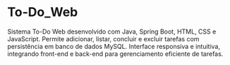 # To-Do_Web
Sistema To-Do Web desenvolvido com Java, Spring Boot, HTML, CSS e JavaScript. Permite adicionar, listar, concluir e excluir tarefas com persistência em banco de dados MySQL. Interface responsiva e intuitiva, integrando front-end e back-end para gerenciamento eficiente de tarefas.
